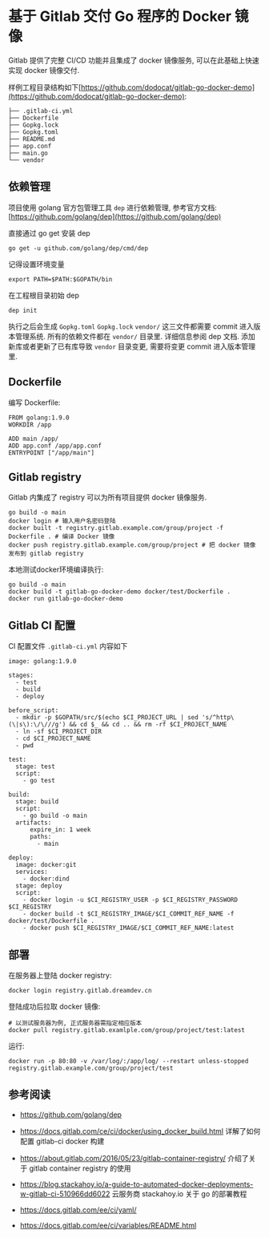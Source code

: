 # 基于 Gitlab 交付 Go 程序的 Docker 镜像

Gitlab 提供了完整 CI/CD 功能并且集成了 docker 镜像服务, 可以在此基础上快速实现 docker 镜像交付.

样例工程目录结构如下[https://github.com/dodocat/gitlab-go-docker-demo](https://github.com/dodocat/gitlab-go-docker-demo):

```
├── .gitlab-ci.yml
├── Dockerfile
├── Gopkg.lock
├── Gopkg.toml
├── README.md
├── app.conf
├── main.go
└── vendor
```

## 依赖管理

项目使用 golang 官方包管理工具 `dep` 进行依赖管理, 参考官方文档: [https://github.com/golang/dep](https://github.com/golang/dep)

直接通过 go get 安装 dep

```
go get -u github.com/golang/dep/cmd/dep
```

记得设置环境变量

```
export PATH=$PATH:$GOPATH/bin
```

在工程根目录初始 dep

```
dep init
```

执行之后会生成  `Gopkg.toml` `Gopkg.lock` `vendor/` 这三文件都需要 commit 进入版本管理系统. 所有的依赖文件都在 `vendor/` 目录里. 详细信息参阅 dep 文档. 添加新库或者更新了已有库导致 `vendor` 目录变更, 需要将变更 commit 进入版本管理里.

## Dockerfile

编写 Dockerfile:

```
FROM golang:1.9.0
WORKDIR /app

ADD main /app/
ADD app.conf /app/app.conf
ENTRYPOINT ["/app/main"]
```

## Gitlab registry

Gitlab 内集成了 registry 可以为所有项目提供 docker 镜像服务. 

```
go build -o main
docker login # 输入用户名密码登陆
docker built -t registry.gitlab.example.com/group/project -f Dockerfile . # 编译 Docker 镜像
docker push registry.gitlab.example.com/group/project # 把 docker 镜像发布到 gitlab registry
```

本地测试docker环境编译执行:

```
go build -o main
docker build -t gitlab-go-docker-demo docker/test/Dockerfile .
docker run gitlab-go-docker-demo
```

## Gitlab CI 配置

CI 配置文件 `.gitlab-ci.yml` 内容如下

```
image: golang:1.9.0

stages:
  - test
  - build
  - deploy

before_script:
  - mkdir -p $GOPATH/src/$(echo $CI_PROJECT_URL | sed 's/^http\(\|s\):\/\///g') && cd $_ && cd .. && rm -rf $CI_PROJECT_NAME
  - ln -sf $CI_PROJECT_DIR
  - cd $CI_PROJECT_NAME
  - pwd

test:
  stage: test
  script:
    - go test

build:
  stage: build
  script:
    - go build -o main
  artifacts:
      expire_in: 1 week
      paths:
        - main

deploy:
  image: docker:git
  services:
    - docker:dind
  stage: deploy
  script:
    - docker login -u $CI_REGISTRY_USER -p $CI_REGISTRY_PASSWORD $CI_REGISTRY
    - docker build -t $CI_REGISTRY_IMAGE/$CI_COMMIT_REF_NAME -f docker/test/Dockerfile .
    - docker push $CI_REGISTRY_IMAGE/$CI_COMMIT_REF_NAME:latest
```

## 部署

在服务器上登陆 docker registry:

```
docker login registry.gitlab.dreamdev.cn
```

登陆成功后拉取 docker 镜像:

```
# 以测试服务器为例, 正式服务器需指定相应版本
docker pull registry.gitlab.examlple.com/group/project/test:latest
```

运行:

```
docker run -p 80:80 -v /var/log/:/app/log/ --restart unless-stopped registry.gitlab.example.com/group/project/test
```

## 参考阅读
* https://github.com/golang/dep

* https://docs.gitlab.com/ce/ci/docker/using_docker_build.html
  详解了如何配置 gitlab-ci docker 构建

* https://about.gitlab.com/2016/05/23/gitlab-container-registry/
  介绍了关于 gitlab container registry 的使用

* https://blog.stackahoy.io/a-guide-to-automated-docker-deployments-w-gitlab-ci-510966dd6022
  云服务商 stackahoy.io 关于 go 的部署教程

* https://docs.gitlab.com/ee/ci/yaml/
* https://docs.gitlab.com/ee/ci/variables/README.html
